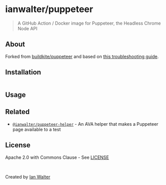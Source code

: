 # ianwalter/puppeteer
> A GitHub Action / Docker image for Puppeteer, the Headless Chrome Node API

## About

Forked from [buildkite/puppeteer][buildkiteUrl] and based on
[this troubleshooting guide][troubleshootingUrl].

## Installation

```console

```

## Usage

## Related

* [`@ianwalter/puppeteer-helper`][puppeteerHelperUrl] - An AVA helper that
  makes a Puppeteer page available to a test

## License

Apache 2.0 with Commons Clause - See [LICENSE][licenseUrl]

&nbsp;

Created by [Ian Walter](https://iankwalter.com)

[buildkiteUrl]: https://github.com/buildkite/docker-puppeteer
[troubleshootingUrl]: https://github.com/GoogleChrome/puppeteer/blob/master/docs/troubleshooting.md
[puppeteerHelperUrl]: https://github.com/ianwalter/puppeteer-helper
[licenseUrl]: https://github.com/ianwalter/docker-puppeteer/blob/master/LICENSE
